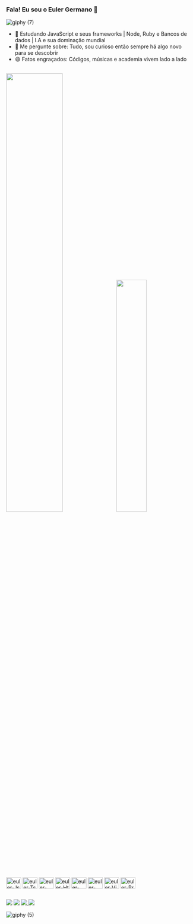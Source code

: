 ### Fala! Eu sou o Euler Germano 👋

![giphy (7)](https://github.com/eullerg/eullerg/assets/28613413/f2a9509f-1992-4f5e-a762-abcbbb2a5986)


- 🌱 Estudando JavaScript e seus frameworks | Node, Ruby e Bancos de dados | I.A e sua dominação mundial
- 💬 Me pergunte sobre: Tudo, sou curioso então sempre há algo novo para se descobrir 
- 😄 Fatos engraçados: Códigos, músicas e academia vivem lado a lado

##
<div class='container'>
  <img style="height: auto; width: 55%;" class="img" src="https://readmestats.999857.xyz/api?username=eullerg&rank_icon=github&theme=synthwave" />
  &nbsp;
  &nbsp;
  <img style="height: auto; width: 40%;" class="img" src="https://readmestats.999857.xyz/api/top-langs/?username=eullerg&theme=synthwave&langs_count=8&layout=compact" /></div>
</div>

<div style="display: inline_block"><br>
  <img align="center" alt="euler-Js" height="30" width="40" src="https://cdn.jsdelivr.net/gh/devicons/devicon/icons/javascript/javascript-plain.svg" />
  <img align="center" alt="euler-Ts" height="30" width="40" src="https://cdn.jsdelivr.net/gh/devicons/devicon/icons/typescript/typescript-original.svg" />
  <img align="center" alt="euler-Rc" height="30" width="40" src="https://cdn.jsdelivr.net/gh/devicons/devicon/icons/react/react-original.svg" />
  <img align="center" alt="euler-Ht" height="30" width="40" src="https://cdn.jsdelivr.net/gh/devicons/devicon/icons/html5/html5-original.svg" />
  <img align="center" alt="euler-Cs" height="30" width="40" src="https://cdn.jsdelivr.net/gh/devicons/devicon/icons/css3/css3-original.svg" />
  <img align="center" alt="euler-Py" height="30" width="40" src="https://cdn.jsdelivr.net/gh/devicons/devicon/icons/python/python-original.svg" />
  <img align="center" alt="euler-Vj" height="30" width="40" src="https://cdn.jsdelivr.net/gh/devicons/devicon/icons/vuejs/vuejs-original.svg" />
  <img align="center" alt="euler-Rr" height="30" width="40" src="https://cdn.jsdelivr.net/gh/devicons/devicon/icons/ruby/ruby-original.svg" />
</div>

##

<div>
  <a href="https://instagram.com/og.euller" target="_blank"><img src="https://img.shields.io/badge/Instagram-E4405F?style=for-the-badge&logo=instagram&logoColor=white" target="_blank"></a>
  <a href="https://www.linkedin.com/in/euler-germano-8bb425252/" target="_blank"><img src="https://img.shields.io/badge/LinkedIn-0077B5?style=for-the-badge&logo=linkedin&logoColor=white" target="_blank"></a>
  <a href="https://www.youtube.com/@kwame8714" target="_blank"><img src="https://img.shields.io/badge/YouTube-FF0000?style=for-the-badge&logo=youtube&logoColor=white" target="_blank"</a>
  <a href="https://leetcode.com/eullerla/" target="_blank"><img src="https://img.shields.io/badge/-LeetCode-FFA116?style=for-the-badge&logo=LeetCode&logoColor=black" target="_blank"></a>
</div>

![giphy (5)](https://github.com/eullerg/eullerg/assets/28613413/1944c300-6557-4338-a93d-3746b40afdc0)



